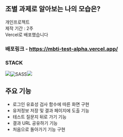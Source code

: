## 조별 과제로 알아보는 나의 모습은?

개인프로젝트<br>
제작 기간 : 2주<br>
Vercel로 배포했습니다

### 배포링크 - https://mbti-test-alpha.vercel.app/

### STACK

<img src="https://img.shields.io/badge/React.js-58c3cc?style=flat-square&logo=React&logoColor=white"/><img alt="SASS" src ="https://img.shields.io/badge/SASS-CC6699.svg?&style=flat-square&logo=Sass&logoColor=white"/><img src="https://img.shields.io/badge/git-F05032?style=flat-square&logo=git&logoColor=white">


## 주요 기능
- 로그인 유효성 검사 함수에 따른 화면 구현
- 유저정보 저장 및 결과 페이지에 도출 기능
- 테스트 질문지 뒤로 가기 기능
- 결과 URL 공유하기 기능
- 처음으로 돌아가기 기능 구현
